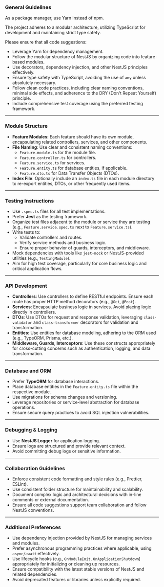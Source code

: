 ### General Guidelines
As a package manager, use Yarn instead of npm.

The project adheres to a modular architecture, utilizing TypeScript for development and maintaining strict type safety.

Please ensure that all code suggestions:
- Leverage Yarn for dependency management.
- Follow the modular structure of NestJS by organizing code into feature-based modules.
- Use decorators, dependency injection, and other NestJS principles effectively.
- Ensure type safety with TypeScript, avoiding the use of `any` unless absolutely necessary.
- Follow clean code practices, including clear naming conventions, minimal side effects, and adherence to the DRY (Don't Repeat Yourself) principle.
- Include comprehensive test coverage using the preferred testing framework.

---

### Module Structure
- **Feature Modules**: Each feature should have its own module, encapsulating related controllers, services, and other components.
- **File Naming**: Use clear and consistent naming conventions:
  - `Feature.module.ts` for the module file.
  - `Feature.controller.ts` for controllers.
  - `Feature.service.ts` for services.
  - `Feature.entity.ts` for database entities, if applicable.
  - `Feature.dto.ts` for Data Transfer Objects (DTOs).
- **Index File**: Optionally include an `index.ts` file in each module directory to re-export entities, DTOs, or other frequently used items.

---

### Testing Instructions
- Use `.spec.ts` files for all test implementations.
- Prefer **Jest** as the testing framework.
- Organize test files adjacent to the module or service they are testing (e.g., `Feature.service.spec.ts` next to `Feature.service.ts`).
- Write tests to:
  - Validate controllers and routes.
  - Verify service methods and business logic.
  - Ensure proper behavior of guards, interceptors, and middleware.
- Mock dependencies with tools like `jest-mock` or NestJS-provided utilities (e.g., `TestingModule`).
- Aim for high test coverage, particularly for core business logic and critical application flows.

---

### API Development
- **Controllers**: Use controllers to define RESTful endpoints. Ensure each route has proper HTTP method decorators (e.g., `@Get`, `@Post`).
- **Services**: Encapsulate business logic in services. Avoid placing logic directly in controllers.
- **DTOs**: Use DTOs for request and response validation, leveraging `class-validator` and `class-transformer` decorators for validation and transformation.
- **Entities**: Use entities for database modeling, adhering to the ORM used (e.g., TypeORM, Prisma, etc.).
- **Middleware, Guards, Interceptors**: Use these constructs appropriately for cross-cutting concerns such as authentication, logging, and data transformation.

---

### Database and ORM
- Prefer **TypeORM** for database interactions.
- Place database entities in the `Feature.entity.ts` file within the respective module.
- Use migrations for schema changes and versioning.
- Leverage repositories or service-level abstraction for database operations.
- Ensure secure query practices to avoid SQL injection vulnerabilities.

---

### Debugging & Logging
- Use **NestJS Logger** for application logging.
- Ensure logs are structured and provide relevant context.
- Avoid committing debug logs or sensitive information.

---

### Collaboration Guidelines
- Enforce consistent code formatting and style rules (e.g., Prettier, ESLint).
- Use consistent folder structure for maintainability and scalability.
- Document complex logic and architectural decisions with in-line comments or external documentation.
- Ensure all code suggestions support team collaboration and follow NestJS conventions.

---

### Additional Preferences
- Use dependency injection provided by NestJS for managing services and modules.
- Prefer asynchronous programming practices where applicable, using `async/await` effectively.
- Use lifecycle hooks (e.g., `OnModuleInit`, `OnApplicationShutdown`) appropriately for initializing or cleaning up resources.
- Ensure compatibility with the latest stable versions of NestJS and related dependencies.
- Avoid deprecated features or libraries unless explicitly required.